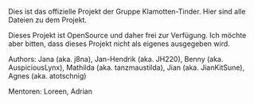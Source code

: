  Dies ist das offizielle Projekt der Gruppe Klamotten-Tinder. Hier sind alle Dateien zu dem Projekt.
 
 Dieses Projekt ist OpenSource und daher frei zur Verfügung.
 Ich möchte aber bitten, dass dieses Projekt nicht als eigenes ausgegeben wird.
 
 Authors: Jana (aka. j8na), Jan-Hendrik (aka. JH220), Benny (aka. AuspiciousLynx), Mathilda (aka. tanzmaustilda), Jian (aka. JianKitSune), Agnes (aka. atotschnig)
 
 Mentoren: Loreen, Adrian